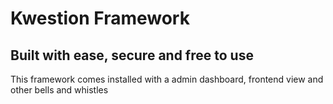 # Kwestion Framework
## Built with ease, secure and free to use

This framework  comes installed with a admin dashboard, frontend view and other bells and whistles
